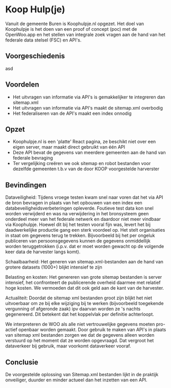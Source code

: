 # Koop Hulp(je)

Vanuit de gemeente Buren is Koophulpje.nl opgezet. Het doel van Koophulpje is het doen van een proof of concept (poc) met de OpenWoo.app en het stellen van integrale zoek vragen aan de hand van het federale data stelsel (FSC) en API's.

## Voorgeschiedenis

asd

## Voordelen

- Het uitvragen van informatie via API's is gemakkelijker te integreren dan sitemap.xml
- Het uitvragen van informatie via API's maakt de sitemap.xml overbodig
- Het federaliseren van de API's maakt een index onnodig

## Opzet

- Koophulpje.nl is een 'platte' React pagina, ze beschikt niet over een eigen server, maar maakt direct gebruikt van één API
- Deze API bevat de gegevens van meerdere gemeenten aan de hand van federale bevraging
- Ter vergelijking creëren we ook sitemap en robot bestanden voor dezelfde gemeenten t.b.v van de door KOOP voorgestelde harverster

## Bevindingen

Dataveiligheid: Tijdens vroege testen kwam snel naar voren dat het via API de bron bevragen in plaats van het opbouwen van een index een databeveiligheidsverbeteringen opleverde. Foutieve test data kon snel worden verwijderd en was na verwijdering in het bronsysteem geen onderdeel meer van het federale netwerk en daardoor niet meer vindbaar via Koophulpje.
Hoewel dit bij het testen vooral fijn was, levert het bij daadwerkelijke productie gang een sterk voordeel op. Het stelt organisaties in staat om gegevens terug te trekken. Bijvoorbeeld bij het per ongeluk publiceren van persoonsgegevens kunnen de gegevens onmiddellijk worden teruggetrokken (i.p.v. dat er moet worden gewacht op de volgende keer data de harvester langs komt).

Schaalbaarheid: Het generen van sitemap.xml-bestanden aan de hand van grotere datasets (1000+) blijkt intensief te zijn

Belasting en kosten: Het genereren van grote sitemap bestanden is server intensief, het confronteert de publicerende overheid daarmee met relatief hoge kosten. We vermoeden dat dit ook geld aan de kant van de harvester.  

Actualiteit: Doordat de sitemap xml bestanden groot zijn blijkt het niet uitvoerbaar om ze bij elke wijziging bij te werken (bijvoorbeeld toegekende vergunning of afgeronde zaak) ipv daarvan worden ze 's nachts gegenereerd. Dit betekent dat het koppelvlak per definitie achterloopt.

We interpreteren de WOO als alle niet vertrouwelijke gegevens moeten pro-actief openbaar worden gemaakt. Door gebruik te maken van API's in plaats van sitemap xml bestanden zorgen we dat de gegevens alleen worden verstuurd op het moment dat ze worden opgevraagd. Dat vergroot het dataverkeer bij gebruik, maar voorkomt dataverkeer vooraf.

## Conclusie

De voorgestelde oplossing van Sitemap.xml bestanden lijkt in de praktijk onveiliger, duurder en minder actueel dan het inzetten van een API.
